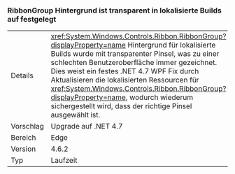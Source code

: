 ### <a name="ribbongroup-background-is-set-to-transparent-in-localized-builds"></a>RibbonGroup Hintergrund ist transparent in lokalisierte Builds auf festgelegt

|   |   |
|---|---|
|Details|<xref:System.Windows.Controls.Ribbon.RibbonGroup?displayProperty=name> Hintergrund für lokalisierte Builds wurde mit transparenter Pinsel, was zu einer schlechten Benutzeroberfläche immer gezeichnet. Dies weist ein festes .NET 4.7 WPF Fix durch Aktualisieren die lokalisierten Ressourcen für <xref:System.Windows.Controls.Ribbon.RibbonGroup?displayProperty=name>, wodurch wiederum sichergestellt wird, dass der richtige Pinsel ausgewählt ist.|
|Vorschlag|Upgrade auf .NET 4.7|
|Bereich|Edge|
|Version|4.6.2|
|Typ|Laufzeit|


